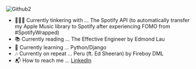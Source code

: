 ![Github2](https://user-images.githubusercontent.com/49917880/152091460-ac368e36-d16c-4783-aba1-1addfb99a522.png)

- 👩🏾‍💻 Currently tinkering with ... The Spotify API (to automatically transfer my Apple Music library to Spotify after experiencing FOMO from #SpotifyWrapped)
- 📚 Currently reading ... The Effective Engineer by Edmond Lau
- 🐛 Currently learning ... Python/Django
- 🎶 Currently on repeat ... Peru (ft. Ed Sheeran) by Fireboy DML
- 📬 How to reach me ... [LinkedIn](https://www.linkedin.com/in/tiannahomer/)

<!--
**tiannahomer/tiannahomer** is a ✨ _special_ ✨ repository because its `README.md` (this file) appears on your GitHub profile.

Here are some ideas to get you started:

- 🔭 I’m currently working on ...
- 🌱 I’m currently learning ...
- 👯 I’m looking to collaborate on ...
- 🤔 I’m looking for help with ...
- 💬 Ask me about ...
- 📫 How to reach me: ...
- 😄 Pronouns: ...
- ⚡ Fun fact: ...
-->

